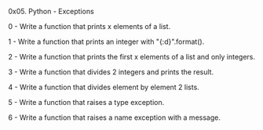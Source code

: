 0x05. Python - Exceptions

0 - Write a function that prints x elements of a list.

1 - Write a function that prints an integer with "{:d}".format().

2 - Write a function that prints the first x elements of a list and only integers.

3 - Write a function that divides 2 integers and prints the result.

4 - Write a function that divides element by element 2 lists.

5 - Write a function that raises a type exception.

6 - Write a function that raises a name exception with a message.
